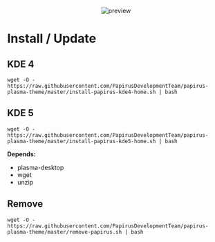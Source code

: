 <p align="center">
  <img src="https://raw.githubusercontent.com/PapirusDevelopmentTeam/papirus-plasma-theme/master/preview.png" alt="preview"/>
</p>

# Install / Update
## KDE 4
```
wget -O - https://raw.githubusercontent.com/PapirusDevelopmentTeam/papirus-plasma-theme/master/install-papirus-kde4-home.sh | bash
```
## KDE 5
```
wget -O - https://raw.githubusercontent.com/PapirusDevelopmentTeam/papirus-plasma-theme/master/install-papirus-kde5-home.sh | bash
```

**Depends:**
- plasma-desktop
- wget
- unzip

## Remove
```
wget -O - https://raw.githubusercontent.com/PapirusDevelopmentTeam/papirus-plasma-theme/master/remove-papirus.sh | bash
```
